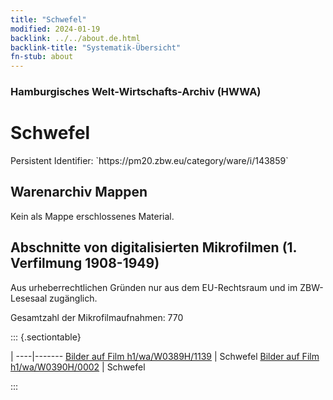 ```yaml
---
title: "Schwefel"
modified: 2024-01-19
backlink: ../../about.de.html
backlink-title: "Systematik-Übersicht"
fn-stub: about
---
```


### Hamburgisches Welt-Wirtschafts-Archiv (HWWA)

# Schwefel

<div class="hint">Persistent Identifier: `https://pm20.zbw.eu/category/ware/i/143859`</div>







## Warenarchiv Mappen





Kein als Mappe erschlossenes Material.



<a id="filmsections" />

## Abschnitte von digitalisierten Mikrofilmen (1. Verfilmung 1908-1949)

<p>Aus urheberrechtlichen Gründen nur aus dem EU-Rechtsraum und im ZBW-Lesesaal zugänglich.</p>


<p>Gesamtzahl der Mikrofilmaufnahmen: 770</p>





::: {.sectiontable}

 | 
----|-------
<a class="btn" href="https://pm20.zbw.eu/film/h1/wa/W0389H/1139" rel="nofollow">Bilder auf Film h1/wa/W0389H/1139</a> | Schwefel
<a class="btn" href="https://pm20.zbw.eu/film/h1/wa/W0390H/0002" rel="nofollow">Bilder auf Film h1/wa/W0390H/0002</a> | Schwefel


:::
















